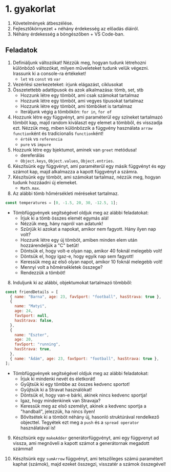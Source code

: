 # 1. gyakorlat

1. Követelmények átbeszélése.
2. Fejlesztőkörnyezet + néhány érdekesség az előadás diáiról.
3. Néhány érdekesség a böngészőben + VS Code-ban.

## Feladatok

1. Definiáljunk változókat! Nézzük meg, hogyan tudunk létrehozni különböző változókat, milyen műveleteket tudunk velük végezni. Irassunk ki a console-ra értékeket!
   - `let` vs `const` vs `var`
2. Vezérlési szerkezeteket: írjunk elágazást, ciklusokat
3. Összetettebb adattípusok és azok alkalmazása: tömb, set, stb
   - Hozzunk létre egy tömböt, ami csak számokat tartalmaz
   - Hozzunk létre egy tömböt, ami vegyes típusokat tartalmaz
   - Hozzunk létre egy tömböt, ami tömböket is tartalmaz
   - Iteráljunk végig a tömbökön: `for in`, `for of`
4. Hozzunk létre egy függvényt, ami paraméterül egy színeket tartalmazó tömböt kap, majd random kiválaszt egy elemet a tömbből, és visszadja ezt. Nézzük meg, miben különbözzik a függvény használata `arraw function`ként és tradicionalis `function`ként!
   - `érték` vs `referencia`
   - `pure` vs `impure`
5. Hozzunk létre egy bjektumot, aminek van `greet` metódusa!
   - dereferálás
   - `Object.keys`, `Object.values`, `Object.entries`.
6. Készítsünk egy függvényt, ami paraméterül egy másik függvényt és egy számot kap, majd alkalmazza a kapott függvényt a számra.
7. Készítsünk egy tömböt, ami számokat tartalmaz, nézzük meg, hogyan tudunk hozzáadni új elemeket.
   - `Math.max`.
8. Az alábbi tömb hőmérsékleti méréseket tartalmaz.

```js
const temperatures = [0, -1.5, 20, 30, -12.5, 1];
```

- Tömbfüggvények segítségével oldjuk meg az alábbi feladatokat:
  - Írjuk ki a tömb összes elemét egymás alá!
  - Nézzük meg, hány napról van adatunk!
  - Szűrjük ki azokat a napokat, amikor nem fagyott. Hány ilyen nap volt?
  - Hozzunk létre egy új tömböt, amiben minden elem után hozzárendeljük a "C" betűt!
  - Döntsük el, hogy volt-e olyan nap, amikor 40 foknál melegebb volt!
  - Döntsük el, hogy igaz-e, hogy egyik nap sem fagyott!
  - Keressük meg az első olyan napot, amikor 10 foknál melegebb volt!
  - Mennyi volt a hőmérsékletek összege?
  - Rendezzük a tömböt!

8. Induljunk ki az alábbi, objektumokat tartalmazó tömbből:

```js
const friendDetails = [
  { name: "Barna", age: 23, favSport: "football", hasStrava: true },
  {
    name: "Matyi",
    age: 24,
    favSport: null,
    hasStrava: false,
  },
  {
    name: "Eszter",
    age: 20,
    favSport: "running",
    hasStrava: true,
  },
  { name: "Ádám", age: 23, favSport: "football", hasStrava: true },
];
```

- Tömbfüggvények segítségével oldjuk meg az alábbi feladatokat:
  - Írjuk ki mindenki nevét és életkorát!
  - Gyűjtsük ki egy tömbbe az összes kedvenc sportot!
  - Gyűjtsük ki a Stravat használókat!
  - Döntsük el, hogy van-e bárki, akinek nincs kedvenc sportja!
  - Igaz, hogy mindenkinek van Stravaja?
  - Keressük meg az első személyt, akinek a kedvenc sportja a "handball", jelezzük, ha nincs ilyen!
  - Bővítsétek ki a tömböt néhány új, hasonló struktúrával rendelkező objecttel. Tegyétek ezt meg a `push` és a `spread operator` használatával is!

9. Készítsünk egy `makeAdder` generátorfüggvényt, ami egy függvenyt ad vissza, ami megnöveli a kapott számot a generátornak megadott számmal!

10. Készítsünk egy `sumArrow` függvényt, ami tetszőleges számú paramétert kaphat (számok), majd ezeket összegzi, visszatér a számok összegével!